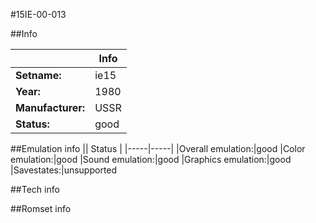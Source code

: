 #15IE-00-013

##Info

||Info|
|-----|-----|
|**Setname:**|ie15
|**Year:**|1980
|**Manufacturer:**|USSR
|**Status:**|good

##Emulation info
|| Status |
|-----|-----|
|Overall emulation:|good
|Color emulation:|good
|Sound emulation:|good
|Graphics emulation:|good
|Savestates:|unsupported

##Tech info

##Romset info

<!--- START OF EDITED COMMENT DO NOT TOUCH TEXT ABOVE-->
